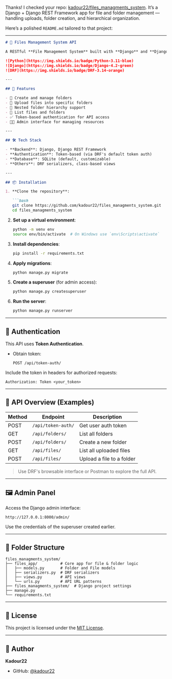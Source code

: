 Thanks! I checked your repo: [kadour22/files_managments_system](https://github.com/kadour22/files_managments_system). It’s a Django + Django REST Framework app for file and folder management — handling uploads, folder creation, and hierarchical organization.

Here’s a polished `README.md` tailored to that project:

---

```markdown
# 📁 Files Management System API

A RESTful **File Management System** built with **Django** and **Django REST Framework (DRF)**. This backend allows users to upload files, organize them into folders, and navigate a structured file system hierarchy — all through API endpoints.

![Python](https://img.shields.io/badge/Python-3.11-blue)
![Django](https://img.shields.io/badge/Django-4.2-green)
![DRF](https://img.shields.io/badge/DRF-3.14-orange)

---

## 🧩 Features

- 📂 Create and manage folders
- 📎 Upload files into specific folders
- 📁 Nested folder hierarchy support
- 🧾 List files and folders
- ✅ Token-based authentication for API access
- 👨‍💼 Admin interface for managing resources

---

## 🛠️ Tech Stack

- **Backend**: Django, Django REST Framework
- **Authentication**: Token-based (via DRF's default token auth)
- **Database**: SQLite (default, customizable)
- **Others**: DRF serializers, class-based views

---

## 📦 Installation

1. **Clone the repository**:

   ```bash
   git clone https://github.com/kadour22/files_managments_system.git
   cd files_managments_system
   ```

2. **Set up a virtual environment**:

   ```bash
   python -m venv env
   source env/bin/activate  # On Windows use `env\Scripts\activate`
   ```

3. **Install dependencies**:

   ```bash
   pip install -r requirements.txt
   ```

4. **Apply migrations**:

   ```bash
   python manage.py migrate
   ```

5. **Create a superuser** (for admin access):

   ```bash
   python manage.py createsuperuser
   ```

6. **Run the server**:

   ```bash
   python manage.py runserver
   ```

---

## 🔑 Authentication

This API uses **Token Authentication**.

- Obtain token:
  ```
  POST /api/token-auth/
  ```

Include the token in headers for authorized requests:

```
Authorization: Token <your_token>
```

---

## 📂 API Overview (Examples)

| Method | Endpoint               | Description                  |
|--------|------------------------|------------------------------|
| POST   | `/api/token-auth/`     | Get user auth token          |
| GET    | `/api/folders/`        | List all folders             |
| POST   | `/api/folders/`        | Create a new folder          |
| GET    | `/api/files/`          | List all uploaded files      |
| POST   | `/api/files/`          | Upload a file to a folder    |

> Use DRF's browsable interface or Postman to explore the full API.

---

## 🖼️ Admin Panel

Access the Django admin interface:

```
http://127.0.0.1:8000/admin/
```

Use the credentials of the superuser created earlier.

---

## 🧾 Folder Structure

```
files_managments_system/
├── files_app/          # Core app for file & folder logic
│   ├── models.py       # Folder and File models
│   ├── serializers.py  # DRF serializers
│   ├── views.py        # API views
│   └── urls.py         # API URL patterns
├── files_managments_system/  # Django project settings
├── manage.py
└── requirements.txt
```

---

## 📄 License

This project is licensed under the [MIT License](LICENSE).

---

## 👤 Author

**Kadour22**

- GitHub: [@kadour22](https://github.com/kadour22)

